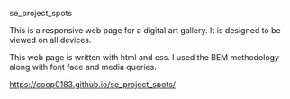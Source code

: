 se_project_spots

This is a responsive web page for a digital art gallery. It is designed to be viewed on all devices.

This web page is written with html and css. I used the BEM methodology along with font face and media queries.

https://coop0183.github.io/se_project_spots/




